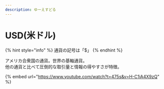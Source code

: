 ```yaml
---
description: ゆーえすどる
---
```


# USD(米ドル)

{% hint style="info" %}
通貨の記号は「$」
{% endhint %}

アメリカ合衆国の通貨。世界の基軸通貨。\
他の通貨と比べて圧倒的な取引量と情報の得やすさが特徴。



{% embed url="https://www.youtube.com/watch?t=475s&v=H-C1iA4X9zQ" %}
